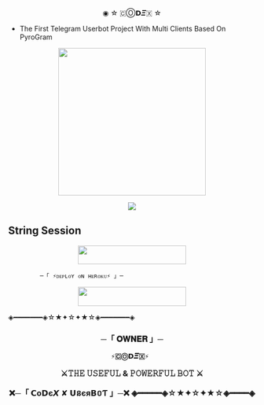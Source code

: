 

<p align="center">◉ ☆ 🇨Ⓞ𝗗𝜩🇽 ☆ </p>

- The First Telegram Userbot Project With Multi Clients Based On PyroGram

<p align="center"><a href="https://t.me/fun_here"><img src="https://graph.org/file/e061928cc09bbadbc7bd8.jpg" width="300"></a></p>
<p align="center">
    <a href="https://www.python.org/" alt="made-with-python"> <img src="https://img.shields.io/badge/Made%20with-Python-black.svg?style=flat-square&logo=python&logoColor=blue&color=red" /></a>

## String Session

<p align="center"><a href="https://replit.com/@Itz-zaid/pyrogram"> <img src="https://img.shields.io/badge/String%20Session-black?style=for-the-badge&logo=replit" width="220" height="38.45"/></a></p>

            
             ─「 ⚡ᴅᴇᴩʟᴏʏ ᴏɴ ʜᴇʀᴏᴋᴜ⚡ 」─

<p align="center"><a href="http://dashboard.heroku.com/new?template=https://github.com/MrHacker5575/CoDeX-U-Bot2.5"> <img src="https://img.shields.io/badge/Deploy%20On%20Heroku-pink?style=for-the-badge&logo=heroku" width="220" height="38.45"/></a></p>

 ◈━━━━━━━◈☆★✦☆✦★☆◈━━━━━━━◈ 
 <h3 align="center"> 
     ─「 𝐎𝐖𝐍𝐄𝐑 」─ 
  
    ⚡🇨Ⓞ𝗗𝜩🇽⚡ 
  
 ⚔️𝚃𝙷𝙴 𝚄𝚂𝙴𝙵𝚄𝙻 & 𝙿𝙾𝚆𝙴𝚁𝙵𝚄𝙻 𝙱𝙾𝚃 ⚔️  
  
 ❌─「 𝗖ο𝗗є𝙓 ✘ 𝗨នєя𝗕០Ƭ 」─❌</b> ◈━━━━━◈☆★✦☆✦★☆◈━━━━◈ 

